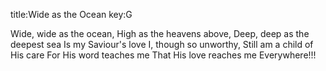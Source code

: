 title:Wide as the Ocean
key:G

Wide, wide as the ocean,
High as the heavens above,
Deep, deep as the deepest sea
Is my Saviour's love
I, though so unworthy,
Still am a child of His care
For His word teaches me
That His love reaches me Everywhere!!!
